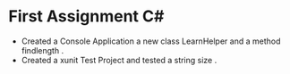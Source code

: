 # First Assignment C# 
- Created a Console Application a new class LearnHelper and a method findlength .
- Created a xunit Test Project and tested a string size .

